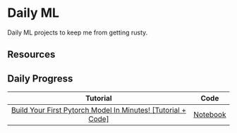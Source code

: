 # Daily ML

Daily ML projects to keep me from getting rusty.

## Resources


## Daily Progress
| Tutorial | Code |
|:---:|:---:|
| [Build Your First Pytorch Model In Minutes! [Tutorial + Code]](https://www.youtube.com/watch?v=tHL5STNJKag) | [Notebook](https://github.com/TrevorW-code/Daily-ML/blob/main/code/first-pytorch-model.ipynb) |
